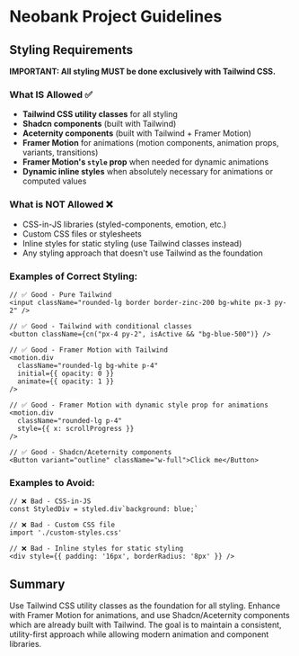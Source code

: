 # Neobank Project Guidelines

## Styling Requirements

**IMPORTANT: All styling MUST be done exclusively with Tailwind CSS.**

### What IS Allowed ✅

- **Tailwind CSS utility classes** for all styling
- **Shadcn components** (built with Tailwind)
- **Aceternity components** (built with Tailwind + Framer Motion)
- **Framer Motion** for animations (motion components, animation props, variants, transitions)
- **Framer Motion's `style` prop** when needed for dynamic animations
- **Dynamic inline styles** when absolutely necessary for animations or computed values

### What is NOT Allowed ❌

- CSS-in-JS libraries (styled-components, emotion, etc.)
- Custom CSS files or stylesheets
- Inline styles for static styling (use Tailwind classes instead)
- Any styling approach that doesn't use Tailwind as the foundation

### Examples of Correct Styling:

```tsx
// ✅ Good - Pure Tailwind
<input className="rounded-lg border border-zinc-200 bg-white px-3 py-2" />

// ✅ Good - Tailwind with conditional classes
<button className={cn("px-4 py-2", isActive && "bg-blue-500")} />

// ✅ Good - Framer Motion with Tailwind
<motion.div
  className="rounded-lg bg-white p-4"
  initial={{ opacity: 0 }}
  animate={{ opacity: 1 }}
/>

// ✅ Good - Framer Motion with dynamic style prop for animations
<motion.div
  className="rounded-lg p-4"
  style={{ x: scrollProgress }}
/>

// ✅ Good - Shadcn/Aceternity components
<Button variant="outline" className="w-full">Click me</Button>
```

### Examples to Avoid:

```tsx
// ❌ Bad - CSS-in-JS
const StyledDiv = styled.div`background: blue;`

// ❌ Bad - Custom CSS file
import './custom-styles.css'

// ❌ Bad - Inline styles for static styling
<div style={{ padding: '16px', borderRadius: '8px' }} />
```

## Summary

Use Tailwind CSS utility classes as the foundation for all styling. Enhance with Framer Motion for animations, and use Shadcn/Aceternity components which are already built with Tailwind. The goal is to maintain a consistent, utility-first approach while allowing modern animation and component libraries.
